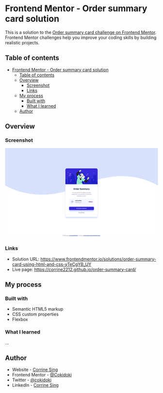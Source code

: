 # Frontend Mentor - Order summary card solution

This is a solution to the [Order summary card challenge on Frontend Mentor](https://www.frontendmentor.io/challenges/order-summary-component-QlPmajDUj). Frontend Mentor challenges help you improve your coding skills by building realistic projects. 

## Table of contents

- [Frontend Mentor - Order summary card solution](#frontend-mentor---order-summary-card-solution)
  - [Table of contents](#table-of-contents)
  - [Overview](#overview)
    - [Screenshot](#screenshot)
    - [Links](#links)
  - [My process](#my-process)
    - [Built with](#built-with)
    - [What I learned](#what-i-learned)
  - [Author](#author)

## Overview

### Screenshot

![](./images/Frontend%20Mentor_Order%20summary%20card.png) 

### Links

- Solution URL: https://www.frontendmentor.io/solutions/order-summary-card-using-html-and-css-yTeCgYB_UY
- Live page: https://corrine2212.github.io/order-summary-card/

## My process

### Built with

- Semantic HTML5 markup
- CSS custom properties
- Flexbox


### What I learned

...

## Author

- Website - [Corrine Sing](https://www.your-site.com)
- Frontend Mentor - [@Cokidoki](https://www.frontendmentor.io/profile/Cokidoki)
- Twitter - [@cokidoki](https://www.twitter.com/cokidoki)
- LinkedIn - [Corrine Sing](https://www.linkedin.com/in/corrine-sing-a27735b2/)
